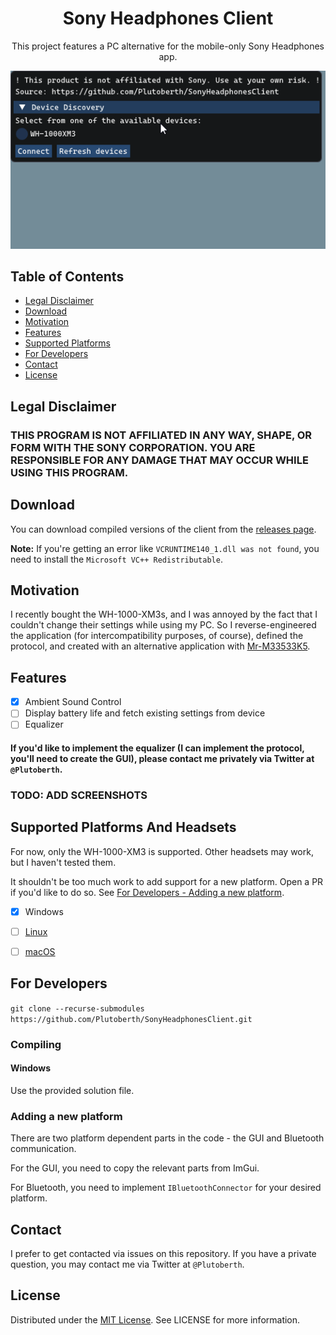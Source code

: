 <!-- PROJECT SHIELDS -->
<!-- [![Contributors][contributors-shield]]() -->

<!-- PROJECT LOGO -->
<p align="center">
  <a href="https://github.com/Plutoberth/SonyHeadphonesClient">
    <!-- img src="" alt="Logo" width="80" height="80"-->
  </a>

  <h1 align="center">Sony Headphones Client</h1>

  <p align="center">
    This project features a PC alternative for the mobile-only Sony Headphones app.
    <br />
  </p>
</p>

![Program Showcase](https://github.com/Plutoberth/SonyHeadphonesClient/blob/master/static/showcase.gif)

<!-- TABLE OF CONTENTS -->
## Table of Contents

* [Legal Disclaimer](#legal-disclaimer)
* [Download](#download)
* [Motivation](#motivation)
* [Features](#features)
* [Supported Platforms](#supported-platforms-and-headsets)
* [For Developers](#for-developers)
* [Contact](#contact)
* [License](#license)

<!-- Legal disclaimer -->
## Legal Disclaimer

### THIS PROGRAM IS NOT AFFILIATED IN ANY WAY, SHAPE, OR FORM WITH THE SONY CORPORATION. YOU ARE RESPONSIBLE FOR ANY DAMAGE THAT MAY OCCUR WHILE USING THIS PROGRAM.

## Download

You can download compiled versions of the client from the [releases page](https://github.com/Plutoberth/SonyHeadphonesClient/releases).

**Note:** If you're getting an error like `VCRUNTIME140_1.dll was not found`, you need to install the `Microsoft VC++ Redistributable`.

## Motivation

I recently bought the WH-1000-XM3s, and I was annoyed by the fact that I couldn't change their settings while using my PC. 
So I reverse-engineered the application (for intercompatibility purposes, of course), defined the protocol, and created with an alternative application with [Mr-M33533K5](https://github.com/Mr-M33533K5).

## Features

- [x] Ambient Sound Control
- [ ] Display battery life and fetch existing settings from device
- [ ] Equalizer

#### If you'd like to implement the equalizer (I can implement the protocol, you'll need to create the GUI), please contact me privately via Twitter at `@Plutoberth`. 

### TODO: ADD SCREENSHOTS

## Supported Platforms And Headsets

For now, only the WH-1000-XM3 is supported. Other headsets may work, but I haven't tested them.

It shouldn't be too much work to add support for a new platform. Open a PR if you'd like to do so. See [For Developers - Adding a new platform](#adding-a-new-platform).

- [x] Windows
- [ ] [Linux](https://github.com/Plutoberth/SonyHeadphonesClient/issues/7)
- [ ] [macOS](https://github.com/Plutoberth/SonyHeadphonesClient/issues/6)


## For Developers

`git clone --recurse-submodules https://github.com/Plutoberth/SonyHeadphonesClient.git`

### Compiling

#### Windows

Use the provided solution file.

### Adding a new platform

There are two platform dependent parts in the code - the GUI and Bluetooth communication. 

For the GUI, you need to copy the relevant parts from ImGui. 

For Bluetooth, you need to implement `IBluetoothConnector` for your desired platform.

## Contact

I prefer to get contacted via issues on this repository. If you have a private question, you may contact me via Twitter at `@Plutoberth`.

<!-- LICENSE -->
## License

Distributed under the [MIT License](https://github.com/Plutoberth/SonyHeadphonesClient/blob/master/LICENSE). See LICENSE for more information.
